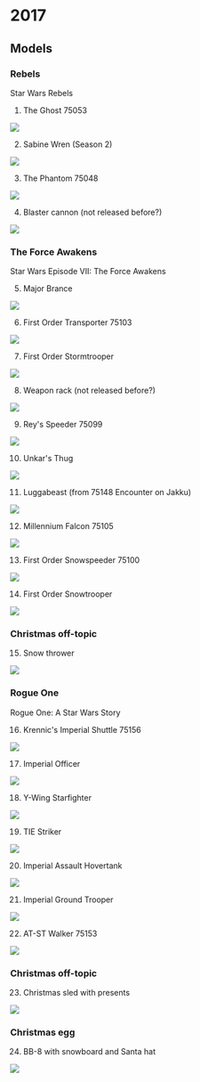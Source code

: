 # 2017

## Models 

### Rebels
Star Wars Rebels

1. The Ghost 75053

![](01-The_Ghost.png)

2. Sabine Wren (Season 2)

![](02-Sabine_Wren.png)

3. The Phantom 75048

![](03-The_Phantom.png)

4. Blaster cannon (not released before?)

![](04-Blaster_Cannon.png)

### The Force Awakens
Star Wars Episode VII: The Force Awakens

5. Major Brance

![](05-Major_Brance.png)

6. First Order Transporter 75103

![](06-First_Order_Transporter.png)

7. First Order Stormtrooper

![](07-First_Order_Stormtrooper.png)

8. Weapon rack (not released before?)

![](08-Weapon_rack.png)

9. Rey's Speeder 75099

![](09-Reys_Speeder.png)

10. Unkar's Thug

![](10-Unkars_Thug.png)

11. Luggabeast (from 75148 Encounter on Jakku)

![](11-Luggabeast.png)

12. Millennium Falcon 75105

![](12-Millennium_Falcon.png)

13. First Order Snowspeeder 75100

![](13-First_Order_Snowspeeder.png)

14. First Order Snowtrooper

![](14-First_Order_Snowtrooper.png)


### Christmas off-topic
15. Snow thrower

![](15-Snow_thrower.png)


### Rogue One
Rogue One: A Star Wars Story

16. Krennic's Imperial Shuttle 75156

![](16-Krennics_Imperial_Shuttle.png)

17. Imperial Officer

![](17-Imperial_Officer.png)

18. Y-Wing Starfighter

![](18-Y-Wing_Starfighter.png)

19. TIE Striker

![](19-TIE_Striker.png)

20. Imperial Assault Hovertank

![](20-Imperial_Assault_Hovertank.png)

21. Imperial Ground Trooper

![](21-Imperial_Ground_Trooper.png)

22. AT-ST Walker 75153

![](22-AT-ST_Walker.png)


### Christmas off-topic
23. Christmas sled with presents

![](23-Christmass_sled_with_presents.png)


### Christmas egg
24. BB-8 with snowboard and Santa hat

![](24-BB-8_Santas_hat.png)



